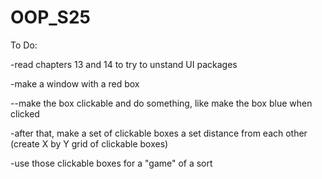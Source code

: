 # OOP_S25

To Do:

-read chapters 13 and 14 to try to unstand UI packages

-make a window with a red box

--make the box clickable and do something, like make the box blue when clicked

-after that, make a set of clickable boxes a set distance from each other (create X by Y grid of clickable boxes)

-use those clickable boxes for a "game" of a sort


